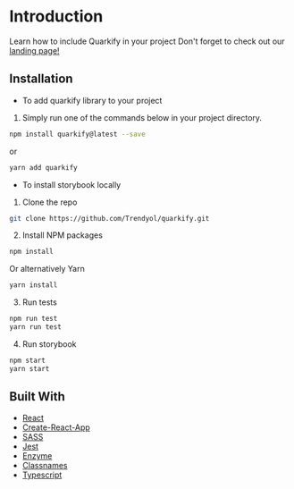 # Introduction
Learn how to include Quarkify in your project
Don't forget to check out our [landing page!](https://github.com/Trendyol/quarkify/blob/master/README.md)

## Installation
* To add quarkify library to your project
1. Simply run one of the commands below in your project directory.

```sh
npm install quarkify@latest --save
```
or
```sh
yarn add quarkify 
```


* To install storybook locally
1. Clone the repo
```sh
git clone https://github.com/Trendyol/quarkify.git
```
2. Install NPM packages
```sh
npm install
```
   Or alternatively Yarn
```sh
yarn install
```
3. Run tests
```sh
npm run test
yarn run test
```
4. Run storybook
```sh
npm start
yarn start
```

## Built With

* [React](https://reactjs.org/)
* [Create-React-App](https://github.com/facebook/create-react-app)
* [SASS](https://sass-lang.com/)
* [Jest](https://jestjs.io/)
* [Enzyme](https://airbnb.io/enzyme/)
* [Classnames](https://github.com/JedWatson/classnames)
* [Typescript](https://www.typescriptlang.org/)

